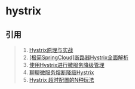 # hystrix

## 引用
> 1. [Hystrix原理与实战](https://my.oschina.net/7001/blog/1619842)
> 2. [[极简SpringCloud]断路器Hystrix全面解析](https://baijiahao.baidu.com/s?id=1623004854011062838&wfr=spider&for=pc)
> 3. [使用Hystrix进行微服务降级管理](https://www.cnblogs.com/wyq178/p/10455195.html)
> 4. [聊聊微服务熔断降级Hystrix](https://www.cnblogs.com/huangqingshi/p/10555828.html)
> 5. [Hystrix 超时配置的N种玩法](https://mp.weixin.qq.com/s/5Tn33ClwqBNzP2kdA66GPQ)